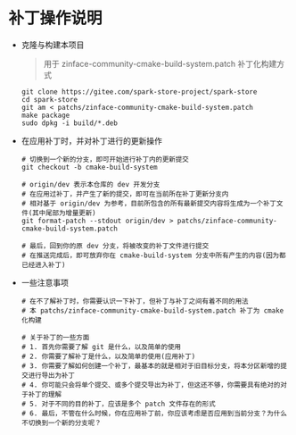 # 补丁操作说明

- 克隆与构建本项目

    > 用于 zinface-community-cmake-build-system.patch 补丁化构建方式

    ```shell
    git clone https://gitee.com/spark-store-project/spark-store
    cd spark-store
    git am < patchs/zinface-community-cmake-build-system.patch
    make package
    sudo dpkg -i build/*.deb
    ```


- 在应用补丁时，并对补丁进行的更新操作

    ```shell
    # 切换到一个新的分支，即可开始进行补丁内的更新提交
    git checkout -b cmake-build-system
    
    # origin/dev 表示本仓库的 dev 开发分支
    # 在应用过补丁，并产生了新的提交，即可在当前所在补丁更新分支内
    # 相对基于 origin/dev 为参考，目前所包含的所有最新提交内容将生成为一个补丁文件(其中尾部为增量更新)
    git format-patch --stdout origin/dev > patchs/zinface-community-cmake-build-system.patch

    # 最后，回到你的原 dev 分支，将被改变的补丁文件进行提交
    # 在推送完成后，即可放弃你在 cmake-build-system 分支中所有产生的内容(因为都已经进入补丁)
    ```

- 一些注意事项

    ```shell
    # 在不了解补丁时，你需要认识一下补丁，但补丁与补丁之间有着不同的用法
    # 本 patchs/zinface-community-cmake-build-system.patch 补丁为 cmake 化构建
    
    # 关于补丁的一些方面
    # 1. 首先你需要了解 git 是什么，以及简单的使用
    # 2. 你需要了解补丁是什么，以及简单的使用(应用补丁)
    # 3. 你需要了解如何创建一个补丁，最基本的就是相对于旧目标分支，将本分区新增的提交进行导出为补丁
    # 4. 你可能只会将单个提交、或多个提交导出为补丁，但这还不够，你需要具有绝对的对于补丁的理解
    # 5. 对于不同的目的补丁，应该是多个 patch 文件存在的形式
    # 6. 最后，不管在什么时候，你在应用补丁前，你应该考虑是否应用到当前分支？为什么不切换到一个新的分支呢？
    ```
